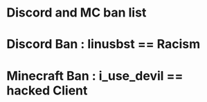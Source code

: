 # Discord and MC ban list
# Discord Ban : linusbst == Racism
# Minecraft Ban : i_use_devil == hacked Client
